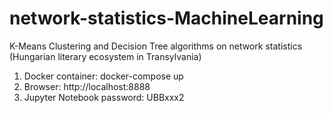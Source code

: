 # network-statistics-MachineLearning
K-Means Clustering and Decision Tree algorithms on network statistics (Hungarian literary ecosystem in Transylvania)

1.	Docker container: docker-compose up
2.	Browser: http://localhost:8888
3.	Jupyter Notebook password: UBBxxx2
